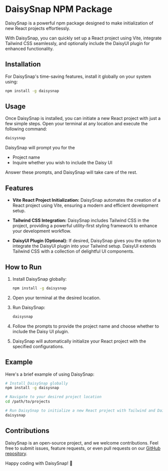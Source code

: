 # DaisySnap NPM Package

DaisySnap is a powerful npm package designed to make initialization of new React projects effortlessly. 

With DaisySnap, you can quickly set up a React project using Vite, integrate Tailwind CSS seamlessly, and optionally include the DaisyUI plugin for enhanced functionality.

## Installation

For DaisySnap's time-saving features, install it globally on your system using:

```bash
npm install -g daisysnap
```

## Usage

Once DaisySnap is installed, you can initiate a new React project with just a few simple steps. Open your terminal at any location and execute the following command:

```bash
daisysnap
```

DaisySnap will prompt you for the 

- Project name 
- Inquire whether you wish to include the Daisy UI 

 Answer these prompts, and DaisySnap will take care of the rest.

## Features

- **Vite React Project Initialization:** DaisySnap automates the creation of a React project using Vite, ensuring a modern and efficient development setup.

- **Tailwind CSS Integration:** DaisySnap includes Tailwind CSS in the project, providing a powerful utility-first styling framework to enhance your development workflow.

- **DaisyUI Plugin (Optional):** If desired, DaisySnap gives you the option to integrate the DaisyUI plugin into your Tailwind setup. DaisyUI extends Tailwind CSS with a collection of delightful UI components.

## How to Run

1. Install DaisySnap globally:

   ```bash
   npm install -g daisysnap
   ```

2. Open your terminal at the desired location.

3. Run DaisySnap:

   ```bash
   daisysnap
   ```

4. Follow the prompts to provide the project name and choose whether to include the Daisy UI plugin.

5. DaisySnap will automatically initialize your React project with the specified configurations.

## Example

Here's a brief example of using DaisySnap:

```bash
# Install DaisySnap globally
npm install -g daisysnap

# Navigate to your desired project location
cd /path/to/projects

# Run DaisySnap to initialize a new React project with Tailwind and DaisyUI
daisysnap
```

## Contributions

DaisySnap is an open-source project, and we welcome contributions. Feel free to submit issues, feature requests, or even pull requests on our [GitHub repository](https://github.com/muhiris/daisysnap).

Happy coding with DaisySnap! 🌼
